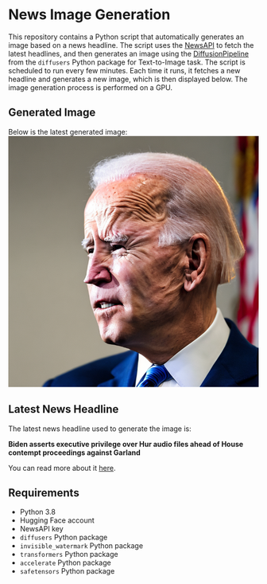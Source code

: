 # News Image Generation
This repository contains a Python script that automatically generates an image based on a news headline. The script uses the [NewsAPI](https://newsapi.org/) to fetch the latest headlines, and then generates an image using the [DiffusionPipeline](https://github.com/huggingface/diffusers) from the `diffusers` Python package for Text-to-Image task.
The script is scheduled to run every few minutes. Each time it runs, it fetches a new headline and generates a new image, which is then displayed below. The image generation process is performed on a GPU.

## Generated Image
Below is the latest generated image:
![Generated Image](image.png)

## Latest News Headline
The latest news headline used to generate the image is:

**Biden asserts executive privilege over Hur audio files ahead of House contempt proceedings against Garland**

You can read more about it [here](https://news.google.com/rss/articles/CBMiXGh0dHBzOi8vd3d3LmNubi5jb20vMjAyNC8wNS8xNi9wb2xpdGljcy9ob3VzZS1wYW5lbHMtY29udGVtcHQtZ2FybGFuZC1iaWRlbi1hdWRpby9pbmRleC5odG1s0gFVaHR0cHM6Ly9hbXAuY25uLmNvbS9jbm4vMjAyNC8wNS8xNi9wb2xpdGljcy9ob3VzZS1wYW5lbHMtY29udGVtcHQtZ2FybGFuZC1iaWRlbi1hdWRpbw?oc=5).

## Requirements
- Python 3.8
- Hugging Face account
- NewsAPI key
- `diffusers` Python package
- `invisible_watermark` Python package
- `transformers` Python package
- `accelerate` Python package
- `safetensors` Python package
